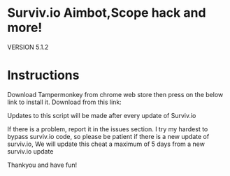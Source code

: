 # Surviv.io Aimbot,Scope hack and more!
VERSION 5.1.2
# Instructions
Download Tampermonkey from chrome web store then press on the below link to install it.
Download from this link: 

Updates to this script will be made after every update of Surviv.io

If there is a problem, report it in the issues section.
I try my hardest to bypass surviv.io code, so please be patient if there is a new update of surviv.io, We will update this cheat a maximum of 5 days from a new surviv.io update

Thankyou and have fun!

